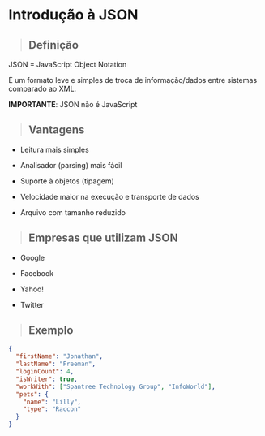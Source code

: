 # Introdução à JSON

> ## **Definição**

JSON = JavaScript Object Notation

É um formato leve e simples de troca de informação/dados entre sistemas comparado ao XML.

**IMPORTANTE**: JSON não é JavaScript

> ## **Vantagens**

* Leitura mais simples

* Analisador (parsing) mais fácil

* Suporte à objetos (tipagem)

* Velocidade maior na execução e transporte de dados

* Arquivo com tamanho reduzido

> ## **Empresas que utilizam JSON**

* Google

* Facebook

* Yahoo!

* Twitter

> ## **Exemplo**

```json
{
  "firstName": "Jonathan",
  "lastName": "Freeman",
  "loginCount": 4,
  "isWriter": true,
  "workWith": ["Spantree Technology Group", "InfoWorld"],
  "pets": {
    "name": "Lilly",
    "type": "Raccon"
  }   
}
```
